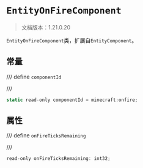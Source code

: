 # `EntityOnFireComponent`

> 文档版本：1.21.0.20

`EntityOnFireComponent`类，扩展自`EntityComponent`。

## 常量

/// define
`componentId`


///

```js
static read-only componentId = minecraft:onfire;
```


## 属性

/// define
`onFireTicksRemaining`


///

```js
read-only onFireTicksRemaining: int32;
```

